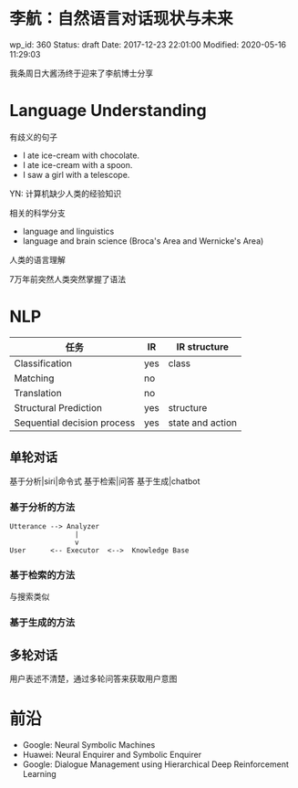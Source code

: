 # 李航：自然语言对话现状与未来


wp_id: 360
Status: draft
Date: 2017-12-23 22:01:00
Modified: 2020-05-16 11:29:03


我条周日大酱汤终于迎来了李航博士分享

# Language Understanding

有歧义的句子

* I ate ice-cream with chocolate.
* I ate ice-cream with a spoon.
* I saw a girl with a telescope.

YN: 计算机缺少人类的经验知识

相关的科学分支

* language and linguistics
* language and brain science (Broca's Area and Wernicke's Area)

人类的语言理解

7万年前突然人类突然掌握了语法


# NLP

|任务| IR | IR structure|
|---|---|---|
|Classification | yes | class
|Matching | no |
|Translation | no |
|Structural Prediction | yes | structure
|Sequential decision process |yes |state and action

## 单轮对话

基于分析|siri|命令式
基于检索|问答
基于生成|chatbot

### 基于分析的方法

```
Utterance --> Analyzer
                |
                v
User      <-- Executor  <-->  Knowledge Base
```

### 基于检索的方法

与搜索类似

### 基于生成的方法


## 多轮对话

用户表述不清楚，通过多轮问答来获取用户意图

# 前沿

* Google: Neural Symbolic Machines
* Huawei: Neural Enquirer and Symbolic Enquirer
* Google: Dialogue Management using Hierarchical Deep Reinforcement Learning